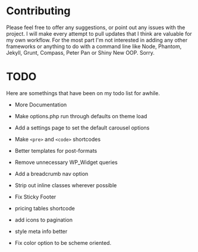 # Contributing

Please feel free to offer any suggestions, or point out any issues with the project. I will make every attempt to pull updates that I think are valuable for my own workflow. For the most part I'm not interested in adding any other frameworks or anything to do with a command line like Node, Phantom, Jekyll, Grunt, Compass, Peter Pan or Shiny New OOP. Sorry.


# TODO
Here are somethings that have been on my todo list for awhile.

* More Documentation

* Make options.php run through defaults on theme load

* Add a settings page to set the default carousel options

* Make `<pre>` and `<code>` shortcodes

* Better templates for post-formats

* Remove unnecessary WP_Widget queries

* Add a breadcrumb nav option

* Strip out inline classes wherever possible

* Fix Sticky Footer

* pricing tables shortcode

* add icons to pagination

* style meta info better

* Fix color option to be scheme oriented.